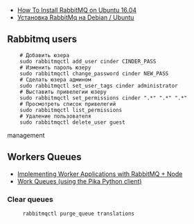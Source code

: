 - [How To Install RabbitMQ on Ubuntu 16.04](https://www.vultr.com/docs/how-to-install-rabbitmq-on-ubuntu-16-04-47)
- [Установка RabbitMq на Debian / Ubuntu](https://www.saqot.com/working/rabbitmq-queue-bundle/setup-rabbitmq-ubuntu.html)


## Rabbitmq users

        # Добавить юзера
        sudo rabbitmqctl add_user cinder CINDER_PASS
        # Изменить пароль юзеру
        sudo rabbitmqctl change_password cinder NEW_PASS
        # Сделать юзера админом
        sudo rabbitmqctl set_user_tags cinder administrator
        # Выставить привелегии юзеру
        sudo rabbitmqctl set_permissions cinder ".*" ".*" ".*"
        # Просмотреть список привелегий
        sudo rabbitmqctl list_permissions
        # Удаление пользователя
        sudo rabbitmqctl delete_user guest
management

## Workers Queues

- [Implementing Worker Applications with RabbitMQ + Node](https://medium.com/@otavioguastamacchia/implementing-worker-applications-with-rabbitmq-node-1a8b7ab98e47)
- [Work Queues (using the Pika Python client)](https://www.rabbitmq.com/tutorials/tutorial-two-python.html)

### Clear queues
        
         rabbitmqctl purge_queue translations


        